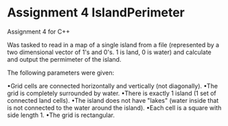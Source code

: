# Assignment 4 IslandPerimeter
 Assignment 4 for C++

Was tasked to read in a map of a single island from a file (represented by a two dimensional vector of 1's and 0's.  1 is land, 0 is water) and calculate and output the permimeter of the island.

The following parameters were given:

•Grid cells are connected horizontally and vertically (not diagonally).
•The grid is completely surrounded by water.
•There is exactly 1 island (1 set of connected land cells).
•The island does not have "lakes" (water inside that is not connected to the water around the island).
•Each cell is a square with side length 1.
•The grid is rectangular.
